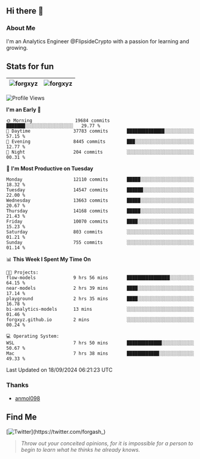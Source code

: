 ## Hi there 👋

### About Me

I'm an Analytics Engineer @FlipsideCrypto with a passion for learning and growing.
  
## Stats for fun

| <img align="center" src="https://github-readme-streak-stats.herokuapp.com/?user=forgxyz&theme=tokyonight" alt="forgxyz" /> | <img align="center" src="https://github-readme-stats.vercel.app/api?username=forgxyz&theme=tokyonight&show_icons=true" alt="forgxyz" /> |
| ------------- |------------- |


<!--START_SECTION:waka-->
![Profile Views](http://img.shields.io/badge/Profile%20Views-0-blue)

**I'm an Early 🐤** 

```text
🌞 Morning                19684 commits       ███████░░░░░░░░░░░░░░░░░░   29.77 % 
🌆 Daytime                37783 commits       ██████████████░░░░░░░░░░░   57.15 % 
🌃 Evening                8445 commits        ███░░░░░░░░░░░░░░░░░░░░░░   12.77 % 
🌙 Night                  204 commits         ░░░░░░░░░░░░░░░░░░░░░░░░░   00.31 % 
```
📅 **I'm Most Productive on Tuesday** 

```text
Monday                   12110 commits       █████░░░░░░░░░░░░░░░░░░░░   18.32 % 
Tuesday                  14547 commits       ██████░░░░░░░░░░░░░░░░░░░   22.00 % 
Wednesday                13663 commits       █████░░░░░░░░░░░░░░░░░░░░   20.67 % 
Thursday                 14168 commits       █████░░░░░░░░░░░░░░░░░░░░   21.43 % 
Friday                   10070 commits       ████░░░░░░░░░░░░░░░░░░░░░   15.23 % 
Saturday                 803 commits         ░░░░░░░░░░░░░░░░░░░░░░░░░   01.21 % 
Sunday                   755 commits         ░░░░░░░░░░░░░░░░░░░░░░░░░   01.14 % 
```


📊 **This Week I Spent My Time On** 

```text
🐱‍💻 Projects: 
flow-models              9 hrs 56 mins       ████████████████░░░░░░░░░   64.15 % 
near-models              2 hrs 39 mins       ████░░░░░░░░░░░░░░░░░░░░░   17.14 % 
playground               2 hrs 35 mins       ████░░░░░░░░░░░░░░░░░░░░░   16.78 % 
bi-analytics-models      13 mins             ░░░░░░░░░░░░░░░░░░░░░░░░░   01.46 % 
forgxyz.github.io        2 mins              ░░░░░░░░░░░░░░░░░░░░░░░░░   00.24 % 

💻 Operating System: 
WSL                      7 hrs 50 mins       █████████████░░░░░░░░░░░░   50.67 % 
Mac                      7 hrs 38 mins       ████████████░░░░░░░░░░░░░   49.33 % 
```


 Last Updated on 18/09/2024 06:21:23 UTC
<!--END_SECTION:waka-->

### Thanks
 - [anmol098](https://github.com/anmol098/waka-readme-stats/)
  
## Find Me
[![Twitter](https://img.shields.io/twitter/url/https/twitter.com/forgash_.svg?style=social&label=Follow%20%40forgash_)](https://twitter.com/forgash_)


> *Throw out your conceited opinions, for it is impossible for a person to begin to learn what he thinks he already knows.* 
